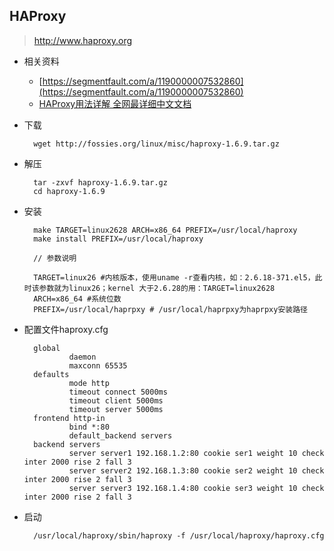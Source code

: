 ## HAProxy
> http://www.haproxy.org

- 相关资料
	- [https://segmentfault.com/a/1190000007532860](https://segmentfault.com/a/1190000007532860)
	- [HAProxy用法详解 全网最详细中文文档](http://www.ttlsa.com/linux/haproxy-study-tutorial/)

- 下载

		wget http://fossies.org/linux/misc/haproxy-1.6.9.tar.gz
- 解压

		tar -zxvf haproxy-1.6.9.tar.gz
		cd haproxy-1.6.9
- 安装

		make TARGET=linux2628 ARCH=x86_64 PREFIX=/usr/local/haproxy
		make install PREFIX=/usr/local/haproxy

		// 参数说明

		TARGET=linux26 #内核版本，使用uname -r查看内核，如：2.6.18-371.el5，此时该参数就为linux26；kernel 大于2.6.28的用：TARGET=linux2628
		ARCH=x86_64 #系统位数
		PREFIX=/usr/local/haprpxy # /usr/local/haprpxy为haprpxy安装路径

- 配置文件haproxy.cfg

		global
				daemon
				maxconn 65535
		defaults
				mode http
				timeout connect 5000ms
				timeout client 5000ms
				timeout server 5000ms
		frontend http-in
				bind *:80
				default_backend servers
		backend servers
				server server1 192.168.1.2:80 cookie ser1 weight 10 check inter 2000 rise 2 fall 3
				server server2 192.168.1.3:80 cookie ser2 weight 10 check inter 2000 rise 2 fall 3
				server server3 192.168.1.4:80 cookie ser3 weight 10 check inter 2000 rise 2 fall 3
- 启动

		/usr/local/haproxy/sbin/haproxy -f /usr/local/haproxy/haproxy.cfg 